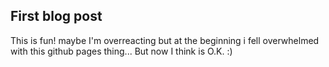 ## First blog post
This is fun!
maybe I'm overreacting but at the beginning i fell overwhelmed
with this github pages thing... But now I think is O.K. :)